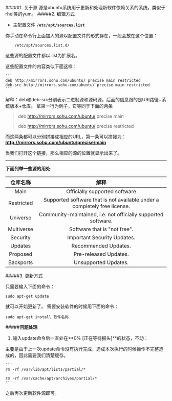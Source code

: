#####1.	关于源
源是ubuntu系统用于更新和处理新软件依赖关系的系统。类似于rhel类的yum。
#####2. 编辑方式
  * 主配置文件
  **`/etc/apt/sources.list`**
  
  你手动在命令行上面加入的源以配置文件的形式存在，一般会放在这个位置：

		/etc/apt/sources.list.d/  

  这些源的配置文件都以.list为扩展名。

  这些配置文件的内容类似下面这样：

 	```
	deb http://mirrors.sohu.com/ubuntu/ precise main restricted
	deb-src http://mirrors.sohu.com/ubuntu/ precise main restricted
  	```

  解释：deb和deb-src分别表示二进制源和源码源。后面的信息跟的是URI路径+系统版本+仓库。
  拿第一行为例子，它等同于下面的两条
  
  >deb http://mirrors.sohu.com/ubuntu/ precise main 

  >deb http://mirrors.sohu.com/ubuntu/ precise restricted
  
  而这两条都可以分别拼接成相应的URL，第一条可以拼接为：
  **http://mirrors.sohu.com/ubuntu/precise/main**
  
  当我们打开这个链接，那么相应的源的位置就显示出来了。

  ***
  **下面列举一些源的用处**:

仓库名称|解释
:---:|:---:
Main |Officially supported software
Restricted|Supported software that is not available under a completely free license. 
Universe|Community-maintained, i.e. not officially supported software. 
Multiverse|Software that is "not free". 
Security|Important Security Updates. 
Updates|Recommended Updates. 
Proposed|Pre-released Updates. 
Backports|Unsupported Updates. 

#####3.	更新方式

  只需要输入下面的命令：
  	
  	sudo apt-get update
  	
  就可以开始更新了。
  需要安装软件的时候用下面的命令：
  	
  	sudo apt-get install 软件名称
  	
  #####**问题处理**
  1. 输入update命令后一直处在**0% [正在等待报头]**的状态，不动：

  主要是由于上一次update命令没有执行完成，造成本次执行的时候操作不完整造成的，因此需要我们清楚缓存。

  	```
  	rm -rf /var/lib/apt/lists/partial/*

  	rm -rf /var/cache/apt/archives/partial/*
  	```

  之后再次更新软件源即可。

